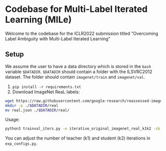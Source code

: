 # Codebase for Multi-Label Iterated Learning (MILe)
Welcome to the codebase for the ICLR2022 submission titled "Overcoming Label Ambiguity with Multi-Label Iterated Learning"

## Setup
We assume the user to have a data directory which is stored in the `bash` variable `$DATADIR`. `$DATADIR` should contain a folder with the ILSVRC2012 dataset. The folder should contain `imagenet/train` and `imagenet/val`.
1. `pip install -r requirements.txt`
2. Download ImageNet ReaL labels:
```bash
wget https://raw.githubusercontent.com/google-research/reassessed-imagenet/master/real.json
mkdir -p ./$DATADIR/real
mv real.json ./$DATADIR/real/
```

Usage:
```bash
python3 trainval_iters.py -e iterative_original_imagenet_real_k1k2 -sb logs -d $DATADIR
```
You can adjust the number of teacher (k1) and student (k2) iterations in `exp_configs.py`.

